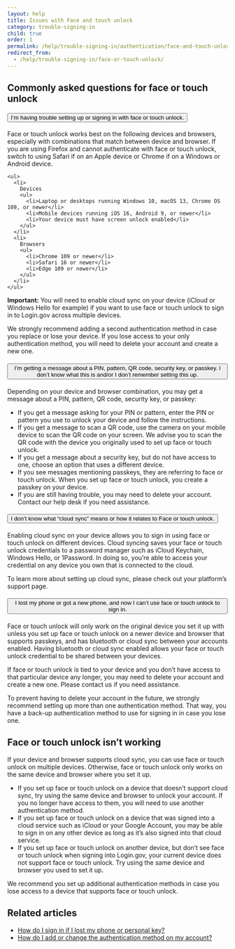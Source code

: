 ```yaml
---
layout: help
title: Issues with Face and touch unlock
category: trouble-signing-in
child: true
order: 1
permalink: /help/trouble-signing-in/authentication/face-and-touch-unlock/
redirect_from:
  - /help/trouble-signing-in/face-or-touch-unlock/
---
```


## Commonly asked questions for face or touch unlock

<div class="usa-accordion usa-accordion--bordered margin-y-4">
  <h4 class="usa-accordion__heading">
    <button
      type="button"
      class="usa-accordion__button"
      aria-expanded="true"
      aria-controls="b-a1"
    >
      I’m having trouble setting up or signing in with face or touch unlock.
    </button>
  </h4>
  <div id="b-a1" class="usa-accordion__content usa-prose">
    <p>Face or touch unlock works best on the following devices and browsers, especially with combinations that match between device and browser. If you are using Firefox and cannot authenticate with face or touch unlock, switch to using Safari if on an Apple device or Chrome if on a Windows or Android device.</p>

    <ul>
      <li>
        Devices
        <ul>
          <li>Laptop or desktops running Windows 10, macOS 13, Chrome OS 109, or newer</li>
          <li>Mobile devices running iOS 16, Android 9, or newer</li>
          <li>Your device must have screen unlock enabled</li>
        </ul>
      </li>
      <li>
        Browsers
        <ul>
          <li>Chrome 109 or newer</li>
          <li>Safari 16 or newer</li>
          <li>Edge 109 or newer</li>
        </ul>
      </li>
    </ul>

  <p><b>Important:</b> You will need to enable cloud sync on your device (iCloud or Windows Hello for example) if you want to use face or touch unlock to sign in to Login.gov across multiple devices.</p>

  <p>We strongly recommend adding a second authentication method in case you replace or lose your device. If you lose access to your only authentication method, you will need to delete your account and create a new one.</p>
  </div>
</div>

<div class="usa-accordion usa-accordion--bordered margin-y-4">
  <h4 class="usa-accordion__heading">
    <button
      type="button"
      class="usa-accordion__button"
      aria-expanded="true"
      aria-controls="b-a2"
    >
      I’m getting a message about a PIN, pattern, QR code, security key, or passkey. I don’t know what this is and/or I don’t remember setting this up.
    </button>
  </h4>
  <div id="b-a2" class="usa-accordion__content usa-prose">
    <p>Depending on your device and browser combination, you may get a message about a PIN, pattern, QR code, security key, or passkey:</p>
    <ul>
      <li>If you get a message asking for your PIN or pattern, enter the PIN or pattern you use to unlock your device and follow the instructions.</li>
      <li>If you get a message to scan a QR code, use the camera on your mobile device to scan the QR code on your screen. We advise you to scan the QR code with the device you originally used to set up face or touch unlock.</li>
      <li>If you get a message about a security key, but do not have access to one, choose an option that uses a different device.</li>
      <li>If you see messages mentioning passkeys, they are referring to face or touch unlock. When you set up face or touch unlock, you create a passkey on your device.</li>
      <li>If you are still having trouble, you may need to delete your account. Contact our help desk if you need assistance.</li>
    </ul>
  </div>
</div>

<div class="usa-accordion usa-accordion--bordered margin-y-4">
  <h4 class="usa-accordion__heading">
    <button
      type="button"
      class="usa-accordion__button"
      aria-expanded="true"
      aria-controls="b-a3"
    >
      I don’t know what “cloud sync” means or how it relates to Face or touch unlock.
    </button>
  </h4>
  <div id="b-a3" class="usa-accordion__content usa-prose">
    <p>Enabling cloud sync on your device allows you to sign in using face or touch unlock on different devices. Cloud syncing saves your face or touch unlock credentials to a password manager such as iCloud Keychain, Windows Hello, or 1Password. In doing so, you’re able to access your credential on any device you own that is connected to the cloud.</p>
    <p>To learn more about setting up cloud sync, please check out your platform’s support page.</p>
  </div>
</div>

<div class="usa-accordion usa-accordion--bordered margin-y-4">
  <h4 class="usa-accordion__heading">
    <button
      type="button"
      class="usa-accordion__button"
      aria-expanded="true"
      aria-controls="b-a4"
    >
      I lost my phone or got a new phone, and now I can’t use face or touch unlock to sign in.
    </button>
  </h4>
  <div id="b-a4" class="usa-accordion__content usa-prose">
    <p>Face or touch unlock will only work on the original device you set it up with unless you set up face or touch unlock on a newer device and browser that supports passkeys, and has bluetooth or cloud sync between your accounts enabled. Having bluetooth or cloud sync enabled allows your face or touch unlock credential to be shared between your devices.</p>
    <p>If face or touch unlock is tied to your device and you don’t have access to that particular device any longer, you may need to delete your account and create a new one. Please contact us if you need assistance.</p>
    <p>To prevent having to delete your account in the future, we strongly recommend setting up more than one authentication method. That way, you have a back-up authentication method to use for signing in in case you lose one.</p>
  </div>
</div>

## Face or touch unlock isn’t working

If your device and browser supports cloud sync, you can use face or touch unlock on multiple devices. Otherwise, face or touch unlock only works on the same device and browser where you set it up.
* If you set up face or touch unlock on a device that doesn’t support cloud sync, try using the same device and browser to unlock your account. If you no longer have access to them, you will need to use another authentication method.
* If you set up face or touch unlock on a device that was signed into a cloud service such as iCloud or your Google Account, you may be able to sign in on any other device as long as it’s also signed into that cloud service.
* If you set up face or touch unlock on another device, but don’t see face or touch unlock when signing into Login.gov, your current device does not support face or touch unlock. Try using the same device and browser you used to set it up.

We recommend you set up additional authentication methods in case you lose access to a device that supports face or touch unlock.

## Related articles

* [How do I sign in if I lost my phone or personal key?](#)
* [How do I add or change the authentication method on my account?](#)


